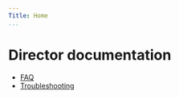 ```yaml
---
Title: Home
...
```


# Director documentation

- [FAQ](faq.md)
- [Troubleshooting](troubleshooting.md)

